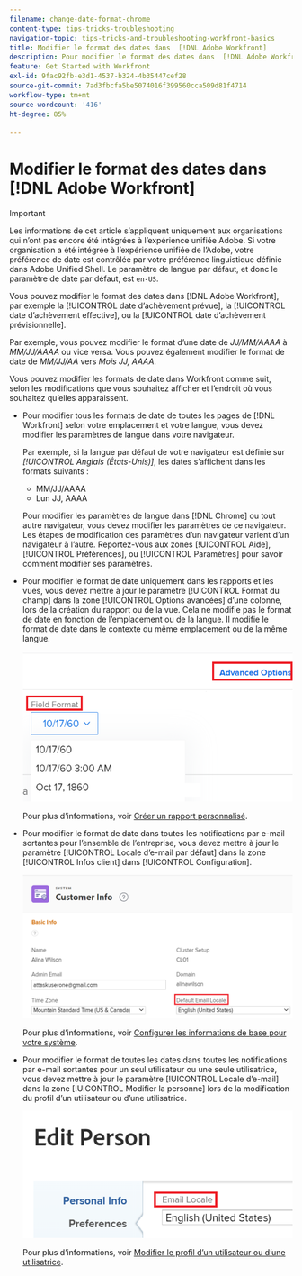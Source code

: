 ```yaml
---
filename: change-date-format-chrome
content-type: tips-tricks-troubleshooting
navigation-topic: tips-tricks-and-troubleshooting-workfront-basics
title: Modifier le format des dates dans  [!DNL Adobe Workfront]
description: Pour modifier le format des dates dans  [!DNL Adobe Workfront] , vous devez modifier les paramètres de langue dans votre navigateur.
feature: Get Started with Workfront
exl-id: 9fac92fb-e3d1-4537-b324-4b35447cef28
source-git-commit: 7ad3fbcfa5be5074016f399560cca509d81f4714
workflow-type: tm+mt
source-wordcount: '416'
ht-degree: 85%

---
```


# Modifier le format des dates dans [!DNL Adobe Workfront]

<!--this article used to be called "Change the date format in Adobe Workfront when using Chrome". The team decieded to make it more generic and hide the steps. Also see drafted content below-->

>[!IMPORTANT]
>
> Les informations de cet article s’appliquent uniquement aux organisations qui n’ont pas encore été intégrées à l’expérience unifiée Adobe.
> Si votre organisation a été intégrée à l’expérience unifiée de l’Adobe, votre préférence de date est contrôlée par votre préférence linguistique définie dans Adobe Unified Shell. Le paramètre de langue par défaut, et donc le paramètre de date par défaut, est `en-US`.

Vous pouvez modifier le format des dates dans [!DNL Adobe Workfront], par exemple la [!UICONTROL date d’achèvement prévue], la [!UICONTROL date d’achèvement effective], ou la [!UICONTROL date d’achèvement prévisionnelle].

Par exemple, vous pouvez modifier le format d’une date de _JJ/MM/AAAA_ à _MM/JJ/AAAA_ ou vice versa.
Vous pouvez également modifier le format de date de _MM/JJ/AA_ vers _Mois JJ, AAAA_.

Vous pouvez modifier les formats de date dans Workfront comme suit, selon les modifications que vous souhaitez afficher et l’endroit où vous souhaitez qu’elles apparaissent.

* Pour modifier tous les formats de date de toutes les pages de [!DNL Workfront] selon votre emplacement et votre langue, vous devez modifier les paramètres de langue dans votre navigateur.

  Par exemple, si la langue par défaut de votre navigateur est définie sur *[!UICONTROL Anglais (États-Unis)]*, les dates s’affichent dans les formats suivants :

   * MM/JJ/AAAA
   * Lun JJ, AAAA

  Pour modifier les paramètres de langue dans [!DNL Chrome] ou tout autre navigateur, vous devez modifier les paramètres de ce navigateur. Les étapes de modification des paramètres d’un navigateur varient d’un navigateur à l’autre. Reportez-vous aux zones [!UICONTROL Aide], [!UICONTROL Préférences], ou [!UICONTROL Paramètres] pour savoir comment modifier ses paramètres.

* Pour modifier le format de date uniquement dans les rapports et les vues, vous devez mettre à jour le paramètre [!UICONTROL Format du champ] dans la zone [!UICONTROL Options avancées] d’une colonne, lors de la création du rapport ou de la vue. Cela ne modifie pas le format de date en fonction de l’emplacement ou de la langue. Il modifie le format de date dans le contexte du même emplacement ou de la même langue.

  ![](assets/field-format-in-advanced-options-of-a-view-highlighted.png)

  Pour plus d’informations, voir [Créer un rapport personnalisé](../../reports-and-dashboards/reports/creating-and-managing-reports/create-custom-report.md).

* Pour modifier le format de date dans toutes les notifications par e-mail sortantes pour l’ensemble de l’entreprise, vous devez mettre à jour le paramètre [!UICONTROL Locale d’e-mail par défaut] dans la zone [!UICONTROL Infos client] dans [!UICONTROL Configuration].

  ![](assets/default-email-locale-field.png)

  Pour plus d’informations, voir [Configurer les informations de base pour votre système](../../administration-and-setup/get-started-wf-administration/configure-basic-info.md).

* Pour modifier le format de toutes les dates dans toutes les notifications par e-mail sortantes pour un seul utilisateur ou une seule utilisatrice, vous devez mettre à jour le paramètre [!UICONTROL Locale d’e-mail] dans la zone [!UICONTROL Modifier la personne] lors de la modification du profil d’un utilisateur ou d’une utilisatrice.

  ![](assets/email-locale-for-user-profile-highlighted.png)

  Pour plus d’informations, voir [Modifier le profil d’un utilisateur ou d’une utilisatrice](../../administration-and-setup/add-users/create-and-manage-users/edit-a-users-profile.md).

<!--drafted because we should not document steps for a third-party application

To change your language settings in Chrome:

1. Click the 3-dots in the top right corner of your Chrome interface, then click **Settings**.
1. On the left area of the Settings page, expand **Advanced**, then click **Languages**.  
   Or  
   Search for *language*&nbsp;at the top of the Settings page, then click **Languages**.

1. In the **Language** list, locate the language and region that use your preferred date format.

   **Example:** If you speak English and you want the date format to be MM/DD/YYYY, you would select **English (United States)**. If you speak English and you want the date format to be DD/MM/YYY, you would select **English (United Kingdom)**.

1. (Conditional) If the language and region you want to use are not visible in the list, click **Add languages** to add it to the list.
1. Click the 3-dot menu next to the language and region you want to use, then click **Move to the top**.
1. Return to the Workfront interface, then refresh the page.  
   The date format is now updated in projects and other areas of Workfront that use MM/DD/YYYY or DD/MM/YYYY format when displaying dates.

   -->
